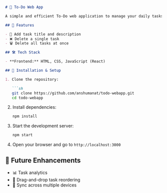 ```markdown
# 📌 To-Do Web App

A simple and efficient To-Do web application to manage your daily tasks effortlessly.

## 🚀 Features

- 📝 Add task title and description  
- ❌ Delete a single task  
- 🗑️ Delete all tasks at once

## 🛠️ Tech Stack

- **Frontend:** HTML, CSS, JavaScript (React)  

## 📂 Installation & Setup

1. Clone the repository:

   ```sh
   git clone https://github.com/anshumanat/todo-webapp.git
   cd todo-webapp
   ```

2. Install dependencies:

   ```sh
   npm install
   ```

3. Start the development server:

   ```sh
   npm start
   ```

4. Open your browser and go to `http://localhost:3000`

## 🎯 Future Enhancements

- 📊 Task analytics  
- 📌 Drag-and-drop task reordering  
- 🔄 Sync across multiple devices  
```
